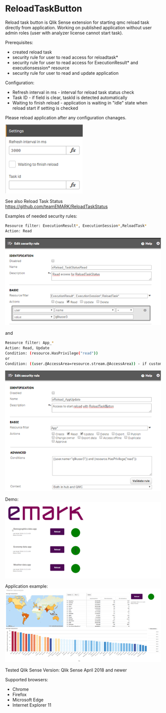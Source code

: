 # ReloadTaskButton
Reload task button is Qlik Sense extension for starting qmc reload task directly from application.
Working on published application without user admin roles (user with analyzer license cannot start task).

Prerequisites:
  - created reload task
  - security rule for user to read access for reloadtask*
  - security rule for user to read access for ExecutionResult* and executionsession* resource
  - security rule for user to read and update application

Configuration:
  - Refresh interval in ms - interval for reload task status check
  - Task ID - if field is clear, taskId is detected automatically 
  - Waiting to finish reload - application is waiting in "idle" state when reload start if setting is checked

Please reload application after any configuration chanages.

![alt text](https://github.com/teamEMARK/ReloadTaskButton/blob/master/images/settings_button.png)

See also Reload Task Status https://github.com/teamEMARK/ReloadTaskStatus

Examples of needed security rules:

```sh
Resource filter: ExecutionResult*, ExecutionSession*,ReloadTask*
Action: Read
```
![alt text](https://github.com/teamEMARK/ReloadTaskStatus/blob/master/images/RTS_rule.png)

and 

```sh
Resource filter: App_*
Action: Read, Update
Condition: (resource.HasPrivilege("read"))
or 
Condition: ((user.@AccessArea=resource.stream.@AccessArea)) - if customProperty AccessArea is used for access to streams
```
![alt text](https://github.com/teamEMARK/ReloadTaskButton/blob/master/images/RTB_rule.png)

Demo:
![alt text](https://github.com/teamEMARK/ReloadTaskStatus/blob/master/images/EMARK_Reload_Task.gif)

Application example:
![alt text](https://github.com/teamEMARK/ReloadTaskStatus/blob/master/images/screenshot.png)

Tested Qlik Sense Version: Qlik Sense April 2018 and newer

Supported browsers: 
   - Chrome
   - Firefox
   - Microsoft Edge
   - Internet Explorer 11
    
